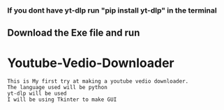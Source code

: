 ### If you dont have yt-dlp run "pip install yt-dlp" in the terminal
## Download the Exe file and run

# Youtube-Vedio-Downloader
	This is My first try at making a youtube vedio downloader.		  		 
	The language used will be python
	yt-dlp will be used
	I will be using Tkinter to make GUI



